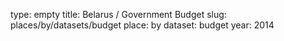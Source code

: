 type: empty
title: Belarus / Government Budget
slug: places/by/datasets/budget
place: by
dataset: budget
year: 2014
